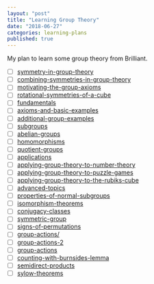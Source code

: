 ```yaml
---
layout: "post"
title: "Learning Group Theory"
date: "2018-06-27"
categories: learning-plans
published: true
---
```


My plan to learn some group theory from Brilliant.

- [ ] [symmetry-in-group-theory](https://brilliant.org/practice/symmetry-in-group-theory/?chapter=introduction-4)
- [ ] [combining-symmetries-in-group-theory](https://brilliant.org/practice/combining-symmetries-in-group-theory/?chapter=introduction-4)
- [ ] [motivating-the-group-axioms](https://brilliant.org/practice/motivating-the-group-axioms/?chapter=introduction-4)
- [ ] [rotational-symmetries-of-a-cube](https://brilliant.org/practice/rotational-symmetries-of-a-cube/?chapter=introduction-4)
- [ ] [fundamentals](https://brilliant.org/practice/fundamentals/?chapter=group-basics)
- [ ] [axioms-and-basic-examples](https://brilliant.org/practice/axioms-and-basic-examples/?chapter=group-basics)
- [ ] [additional-group-examples](https://brilliant.org/practice/additional-group-examples/?chapter=group-basics)
- [ ] [subgroups](https://brilliant.org/practice/subgroups/?chapter=group-basics)
- [ ] [abelian-groups](https://brilliant.org/practice/abelian-groups/?chapter=group-basics)
- [ ] [homomorphisms](https://brilliant.org/practice/homomorphisms/?chapter=group-basics)
- [ ] [quotient-groups](https://brilliant.org/practice/quotient-groups/?chapter=group-basics)
- [ ] [applications](https://brilliant.org/practice/applications/?chapter=applications-2)
- [ ] [applying-group-theory-to-number-theory](https://brilliant.org/practice/applying-group-theory-to-number-theory/?chapter=applications-2&p=1)
- [ ] [applying-group-theory-to-puzzle-games](https://brilliant.org/practice/applying-group-theory-to-puzzle-games/?chapter=applications-2)
- [ ] [applying-group-theory-to-the-rubiks-cube](https://brilliant.org/practice/applying-group-theory-to-the-rubiks-cube/?chapter=applications-2)
- [ ] [advanced-topics](https://brilliant.org/practice/advanced-topics/?chapter=advanced-topics)
- [ ] [properties-of-normal-subgroups](https://brilliant.org/practice/properties-of-normal-subgroups/?chapter=advanced-topics)
- [ ] [isomorphism-theorems](https://brilliant.org/practice/isomorphism-theorems/?chapter=advanced-topics)
- [ ] [conjugacy-classes](https://brilliant.org/practice/conjugacy-classes/?chapter=advanced-topics&p=6)
- [ ] [symmetric-group](https://brilliant.org/practice/symmetric-group/?chapter=advanced-topics)
- [ ] [signs-of-permutations](https://brilliant.org/practice/signs-of-permutations/?chapter=advanced-topics)
- [ ] [group-actions/](https://brilliant.org/courses/group-theory/group-actions/)
- [ ] [group-actions-2](https://brilliant.org/practice/group-actions-2/?chapter=group-actions)
- [ ] [group-actions](https://brilliant.org/practice/group-actions/?chapter=group-actions)
- [ ] [counting-with-burnsides-lemma](https://brilliant.org/practice/counting-with-burnsides-lemma/?chapter=group-actions)
- [ ] [semidirect-products](https://brilliant.org/practice/semidirect-products/?chapter=group-actions)
- [ ] [sylow-theorems](https://brilliant.org/practice/sylow-theorems/?chapter=group-actions)
